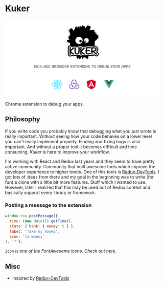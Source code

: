 # Kuker

![kuker](./img/kuker_banner.jpg)

Chrome extension to debug your apps.

## Philosophy

If you write code you probably know that debugging what you just wrote is really important. Without seeing how your code behaves on a lower level you can't really implement properly. Finding and fixing bugs is also important. And without a proper tool it becomes difficult and time consuming. *Kuker* is here to improve your workflow.

I'm working with React and Redux last years and they seem to have pretty active community. Community that built awesome tools which improve the developer experience to higher levels. One of this tools is [Redux-DevTools](https://github.com/zalmoxisus/redux-devtools-extension). I got lots of ideas from there and my goal in the beginning was to write (for fun) a clone with a little bit more features. Stuff which I wanted to use. However, later I realized that this may be used out of Redux context and basically support every library or framework.

### Posting a message to the extension

```js
window.top.postMessage({
  time: (new Date()).getTime(),
  state: { bank: { money: 0 } },
  label: 'Take my money',
  icon: 'fa-money'
}, '*');
```

*`icon` is one of the FontAwesome icons. Check out [here](http://fontawesome.io/icons/).*

## Misc

* Inspired by [Redux-DevTools](https://github.com/zalmoxisus/redux-devtools-extension)
